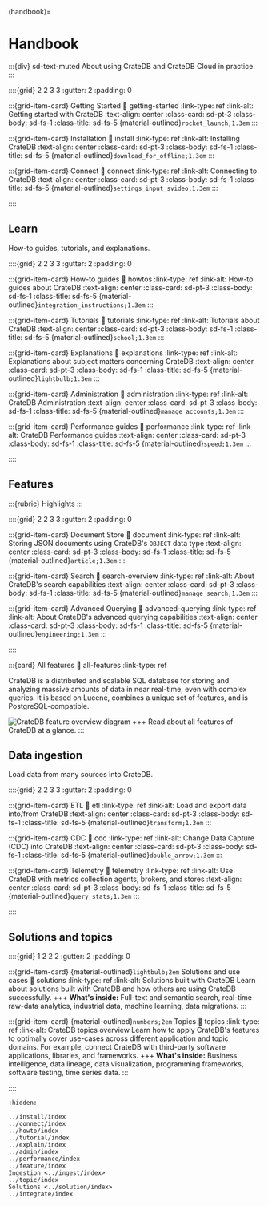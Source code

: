 (handbook)=

# Handbook

:::{div} sd-text-muted
About using CrateDB and CrateDB Cloud in practice.
:::


::::{grid} 2 2 3 3
:gutter: 2
:padding: 0

:::{grid-item-card} Getting Started
:link: getting-started
:link-type: ref
:link-alt: Getting started with CrateDB
:text-align: center
:class-card: sd-pt-3
:class-body: sd-fs-1
:class-title: sd-fs-5
{material-outlined}`rocket_launch;1.3em`
:::

:::{grid-item-card} Installation
:link: install
:link-type: ref
:link-alt: Installing CrateDB
:text-align: center
:class-card: sd-pt-3
:class-body: sd-fs-1
:class-title: sd-fs-5
{material-outlined}`download_for_offline;1.3em`
:::

:::{grid-item-card} Connect
:link: connect
:link-type: ref
:link-alt: Connecting to CrateDB
:text-align: center
:class-card: sd-pt-3
:class-body: sd-fs-1
:class-title: sd-fs-5
{material-outlined}`settings_input_svideo;1.3em`
:::

::::


## Learn

How-to guides, tutorials, and explanations.

::::{grid} 2 2 3 3
:gutter: 2
:padding: 0

:::{grid-item-card} How-to guides
:link: howtos
:link-type: ref
:link-alt: How-to guides about CrateDB
:text-align: center
:class-card: sd-pt-3
:class-body: sd-fs-1
:class-title: sd-fs-5
{material-outlined}`integration_instructions;1.3em`
:::

:::{grid-item-card} Tutorials
:link: tutorials
:link-type: ref
:link-alt: Tutorials about CrateDB
:text-align: center
:class-card: sd-pt-3
:class-body: sd-fs-1
:class-title: sd-fs-5
{material-outlined}`school;1.3em`
:::

:::{grid-item-card} Explanations
:link: explanations
:link-type: ref
:link-alt: Explanations about subject matters concerning CrateDB
:text-align: center
:class-card: sd-pt-3
:class-body: sd-fs-1
:class-title: sd-fs-5
{material-outlined}`lightbulb;1.3em`
:::

:::{grid-item-card} Administration
:link: administration
:link-type: ref
:link-alt: CrateDB Administration
:text-align: center
:class-card: sd-pt-3
:class-body: sd-fs-1
:class-title: sd-fs-5
{material-outlined}`manage_accounts;1.3em`
:::

:::{grid-item-card} Performance guides
:link: performance
:link-type: ref
:link-alt: CrateDB Performance guides
:text-align: center
:class-card: sd-pt-3
:class-body: sd-fs-1
:class-title: sd-fs-5
{material-outlined}`speed;1.3em`
:::

::::


## Features

:::{rubric} Highlights
:::

::::{grid} 2 2 3 3
:gutter: 2
:padding: 0

:::{grid-item-card} Document Store
:link: document
:link-type: ref
:link-alt: Storing JSON documents using CrateDB's `OBJECT` data type
:text-align: center
:class-card: sd-pt-3
:class-body: sd-fs-1
:class-title: sd-fs-5
{material-outlined}`article;1.3em`
:::

:::{grid-item-card} Search
:link: search-overview
:link-type: ref
:link-alt: About CrateDB's search capabilities
:text-align: center
:class-card: sd-pt-3
:class-body: sd-fs-1
:class-title: sd-fs-5
{material-outlined}`manage_search;1.3em`
:::

:::{grid-item-card} Advanced Querying
:link: advanced-querying
:link-type: ref
:link-alt: About CrateDB's advanced querying capabilities
:text-align: center
:class-card: sd-pt-3
:class-body: sd-fs-1
:class-title: sd-fs-5
{material-outlined}`engineering;1.3em`
:::

::::

:::{card} All features
:link: all-features
:link-type: ref

CrateDB is a distributed and scalable SQL database for storing and analyzing
massive amounts of data in near real-time, even with complex queries. It is
based on Lucene, combines a unique set of features, and is PostgreSQL-compatible.

![CrateDB feature overview diagram](https://cratedb.com/hs-fs/hubfs/nativesql.png?width=800&name=nativesql.png)
+++
Read about all features of CrateDB at a glance.
:::


## Data ingestion

Load data from many sources into CrateDB.

::::{grid} 2 2 3 3
:gutter: 2
:padding: 0

:::{grid-item-card} ETL
:link: etl
:link-type: ref
:link-alt: Load and export data into/from CrateDB
:text-align: center
:class-card: sd-pt-3
:class-body: sd-fs-1
:class-title: sd-fs-5
{material-outlined}`transform;1.3em`
:::

:::{grid-item-card} CDC
:link: cdc
:link-type: ref
:link-alt: Change Data Capture (CDC) into CrateDB
:text-align: center
:class-card: sd-pt-3
:class-body: sd-fs-1
:class-title: sd-fs-5
{material-outlined}`double_arrow;1.3em`
:::

:::{grid-item-card} Telemetry
:link: telemetry
:link-type: ref
:link-alt: Use CrateDB with metrics collection agents, brokers, and stores
:text-align: center
:class-card: sd-pt-3
:class-body: sd-fs-1
:class-title: sd-fs-5
{material-outlined}`query_stats;1.3em`
:::

::::


## Solutions and topics

::::{grid} 1 2 2 2
:gutter: 2
:padding: 0

:::{grid-item-card} {material-outlined}`lightbulb;2em` Solutions and use cases
:link: solutions
:link-type: ref
:link-alt: Solutions built with CrateDB
Learn about solutions built with CrateDB and
how others are using CrateDB successfully.
+++
**What's inside:**
Full-text and semantic search, real-time raw-data analytics,
industrial data, machine learning, data migrations.
:::

:::{grid-item-card} {material-outlined}`numbers;2em` Topics
:link: topics
:link-type: ref
:link-alt: CrateDB topics overview
Learn how to apply CrateDB's features to optimally cover use-cases
across different application and topic domains.
For example, connect CrateDB with third-party
software applications, libraries, and frameworks.
+++
**What's inside:**
Business intelligence, data lineage, data visualization,
programming frameworks, software testing, time series data.
:::

::::



```{toctree}
:hidden:

../install/index
../connect/index
../howto/index
../tutorial/index
../explain/index
../admin/index
../performance/index
../feature/index
Ingestion <../ingest/index>
../topic/index
Solutions <../solution/index>
../integrate/index
```
